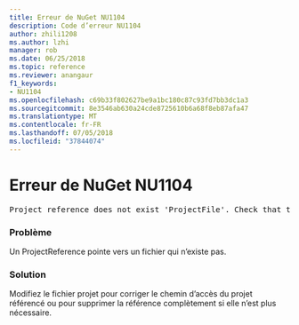 ```yaml
---
title: Erreur de NuGet NU1104
description: Code d’erreur NU1104
author: zhili1208
ms.author: lzhi
manager: rob
ms.date: 06/25/2018
ms.topic: reference
ms.reviewer: anangaur
f1_keywords:
- NU1104
ms.openlocfilehash: c69b33f802627be9a1bc180c87c93fd7bb3dc1a3
ms.sourcegitcommit: 8e3546ab630a24cde8725610b6a68f8eb87afa47
ms.translationtype: MT
ms.contentlocale: fr-FR
ms.lasthandoff: 07/05/2018
ms.locfileid: "37844074"
---
```

# <a name="nuget-error-nu1104"></a>Erreur de NuGet NU1104

<pre>Project reference does not exist 'ProjectFile'. Check that the project reference is valid and that the project file exists.</pre>

### <a name="issue"></a>Problème
Un ProjectReference pointe vers un fichier qui n’existe pas.

### <a name="solution"></a>Solution
Modifiez le fichier projet pour corriger le chemin d’accès du projet référencé ou pour supprimer la référence complètement si elle n’est plus nécessaire.